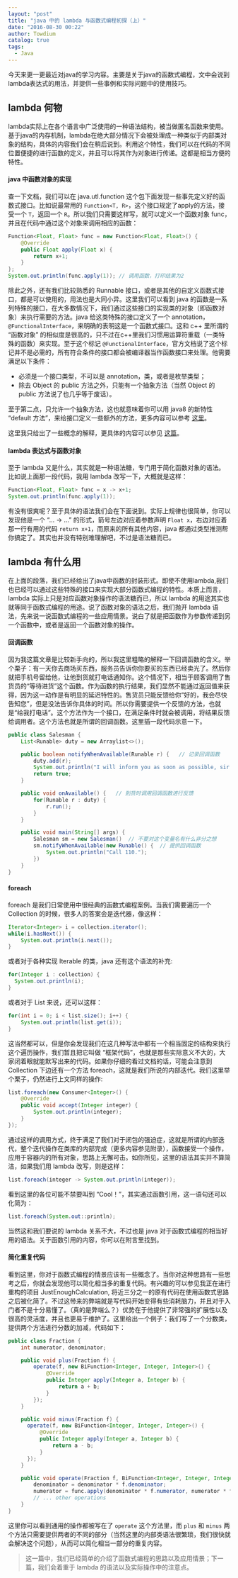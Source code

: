 ```yaml
---
layout: "post"
title: "java 中的 lambda 与函数式编程初探（上）"
date: "2016-08-30 00:22"
author: Towdium
catalog: true
tags:
  - Java
---
```


今天来更一更最近对java的学习内容。主要是关于java的函数式编程，文中会说到lambda表达式的用法，并提供一些事例和实际问题中的使用技巧。

## lambda 何物

lambda实际上在各个语言中广泛使用的一种语法结构，被当做匿名函数来使用。基于java的内存机制，lambda在绝大部分情况下会被处理成一种类似于内部类对象的结构，具体的内容我们会在稍后说到。利用这个特性，我们可以在代码的不同位置便捷的进行函数的定义，并且可以将其作为对象进行传递。这都是相当方便的特性。

#### java 中函数对象的实现

查一下文档，我们可以在 java.utl.function 这个包下面发现一些事先定义好的函数式接口。比如说最常用的 `Function<T, R>`，这个接口规定了apply的方法，接受一个 `T`，返回一个 `R`。所以我们只需要这样写，就可以定义一个函数对象 func，并且在代码中通过这个对象来调用相应的函数：

```java
Function<Float, Float> func = new Function<Float, Float>() {
    @Override
    public Float apply(Float x) {
        return x+1;
    }
};
System.out.println(func.apply(1)); // 调用函数，打印结果为2
```

除此之外，还有我们比较熟悉的 Runnable 接口，或者是其他的自定义函数式接口，都是可以使用的，用法也是大同小异。这里我们可以看到 java 的函数是一系列特殊的接口，在大多数情况下，我们通过这些接口的实现类的对象（即函数对象）来执行需要的方法。java 给这类特殊的接口定义了一个 annotation，`@FunctionalInterface`，来明确的表明这是一个函数式接口。这和 c++ 里所谓的 “函数对象” 的相似度是很高的，只不过在c++里我们习惯用运算符重载（一类特殊的函数）来实现。至于这个标记 `@FunctionalInterface`，官方文档说了这个标记并不是必需的，所有符合条件的接口都会被编译器当作函数接口来处理。他需要满足以下条件：

- 必须是一个接口类型，不可以是 annotation，类，或者是枚举类型；
- 除去 Object 的 public 方法之外，只能有一个抽象方法（当然 Object 的 public 方法说了也几乎等于废话）。

至于第二点，只允许一个抽象方法，这也就意味着你可以用 java8 的新特性 “default 方法”，来给接口定义一些额外的方法，更多内容可以参考 [这里][1]。

这里我只给出了一些概念的解释，更具体的内容可以参见 [这篇][2]。

#### lambda 表达式与函数对象

至于 lambda 又是什么，其实就是一种语法糖，专门用于简化函数对象的语法。比如说上面那一段代码，我用 lambda 改写一下，大概就是这样：

```java
Function<Float, Float> func = x -> x+1;
System.out.println(func.apply(1));
```

有没有很爽呢？至于具体的语法我们会在下面说到。实际上规律也很简单，你可以发现他是一个 “... -> ...” 的形式，箭号左边对应着参数声明 `Float x`，右边对应着那一行有用的代码 `return x+1`，而原来的所有其他内容，java 都通过类型推测帮你搞定了。其实也并没有特别难理解吧，不过是语法糖而已。

## lambda 有什么用

在上面的段落，我们已经给出了java中函数的封装形式。即使不使用lambda,我们也已经可以通过这些特殊的接口来实现大部分函数式编程的特性。本质上而言，lambda 实际上只是对应函数对象操作的语法糖而已，所以 lambda 的用途其实也就等同于函数式编程的用途。说了函数对象的语法之后，我们抛开 lambda 语法，先来说一说函数式编程的一些应用情景。说白了就是把函数作为参数传递到另一个函数中，或者是返回一个函数对象的操作。

#### 回调函数

因为我这篇文章是比较新手向的，所以我这里粗略的解释一下回调函数的含义。举个栗子：有一天你去商场买东西，服务员告诉你你要买的东西已经卖光了。然后你就把手机号留给他，让他到货就打电话通知你。这个情况下，相当于顾客调用了售货员的“等待进货”这个函数。作为函数的执行结果，我们显然不能通过返回值来获得，因为这一动作是有明显的延迟特性的。售货员只能反馈给你“好的，我会尽快告知您”，但是没法告诉你具体的时间。所以你需要提供一个反馈的方法，也就是“给我打电话”。这个方法作为一个接口，在满足条件时就会被调用，将结果反馈给调用者。这个方法也就是所谓的回调函数。这里插一段代码示意一下。

```java
public class Salesman {
    List<Runable> duty = new Arraylist<>();

    public boolean notifyWhenAvailable(Runable r) {   // 记录回调函数
        duty.add(r);
        System.out.println("I will inform you as soon as possible, sir.")
        return true;
    }

    public void onAvailable() {   // 到货时调用回调函数进行反馈
        for(Runable r : duty) {
            r.run();
        }
    }

    public void main(String[] args) {
        Salesman sm = new Salesman()  // 不要对这个变量名有什么非分之想
        sm.notifyWhenAvailable(new Runable() {  // 提供回调函数
            System.out.println("Call 110.");
        })
    }
}
```

#### foreach

foreach 是我们日常使用中很经典的函数式编程案例。当我们需要遍历一个 Collection 的时候，很多人的答案会是迭代器，像这样：

```java
Iterator<Integer> i = collection.iterator();
while(i.hasNext()) {
    System.out.println(i.next());
}
```

或者对于各种实现 Iterable 的类，java 还有这个语法的补充:

```java
for(Integer i : collection) {
  System.out.println(i);
}
```

或者对于 List 来说，还可以这样：

```java
for(int i = 0; i < list.size(); i++) {
    System.out.println(list.get(i));
}
```

这当然都可以，但是你会发现我们在这几种写法中都有一个相当固定的结构来执行这个遍历操作，我们暂且把它叫做 “框架代码”，也就是那些实际意义不大的，大家闭着眼就能默写出来的代码。如果你仔细的看过文档的话，可能会注意到 Collection 下边还有一个方法 foreach，这就是我们所说的内部迭代。我们这里举个栗子，仍然进行上文同样的操作:

```java
list.foreach(new Consumer<Integer>() {
    @Override
    public void accept(Integer integer) {
        System.out.println(integer);
    }
});
```

通过这样的调用方式，终于满足了我们对于闭包的强迫症，这就是所谓的内部迭代，整个迭代操作在类库的内部完成（更多内容参见附录），函数接受一个操作，应用于容器内的所有对象，思路上无懈可击。如你所见，这里的语法其实并不算简洁，如果我们用 lambda 改写，则是这样：

```java
list.foreach(integer -> System.out.println(integer));
```

看到这里的各位可能不禁要叫到 “Cool！”，其实通过函数引用，这一语句还可以化简为：

```java
list.foreach(System.out::println);
```

当然这和我们要说的 lambda 关系不大，不过也是 java 对于函数式编程的相当好用的语法。关于函数引用的内容，你可以在附言里找到。

#### 简化重复代码

看到这里，你对于函数式编程的情景应该有一些概念了。当你对这种思路有一些思考之后，你就会发现他可以简化相当多的重复代码。有兴趣的可以参见我正在进行重构的项目 JustEnoughCalculation, 将近三分之一的原有代码在使用函数式思路之后被化简了。不过这带来的弊端就是写代码开始变得有些消耗脑力，并且对于入门者不是十分易懂了。（真的是弊端么？）优势在于他提供了非常强的扩展性以及很高的灵活度，并且也更易于维护了。这里给出一个例子：我们写了一个分数类，提供两个方法进行分数的加减，代码如下：

```java
public class Fraction {
    int numerator, denominator;

    public void plus(Fraction f) {
        operate(f, new BiFunction<Integer, Integer, Integer>() {
            @Override
            public Integer apply(Integer a, Integer b) {
                return a + b;
            }
        });
    }

    public void minus(Fraction f) {
      operate(f, new BiFunction<Integer, Integer, Integer>() {
          @Override
          public Integer apply(Integer a, Integer b) {
              return a - b;
          }
      });
    }

    public void operate(Fraction f, BiFunction<Integer, Integer, Integer> func) {
        denominator = denominator * f.denominator;
        numerator = func.apply(denominator * f.numerator, numerator * f.denominator);
        // ... other operations
    }
}
```

这里你可以看到通用的操作都被写在了 `operate` 这个方法里，而 `plus` 和 `minus` 两个方法只需要提供两者的不同的部分（当然这里的内部类语法很繁琐，我们很快就会解决这个问题），从而可以简化相当一部分的重复内容。

> 这一篇中，我们已经简单的介绍了函数式编程的思路以及应用情景；下一篇，我们会着重于 lambda 的语法以及实际操作中的注意点。

[1]: http://blog.csdn.net/chszs/article/details/42612023
[2]: http://colobu.com/2014/10/28/secrets-of-java-8-functional-interface/
